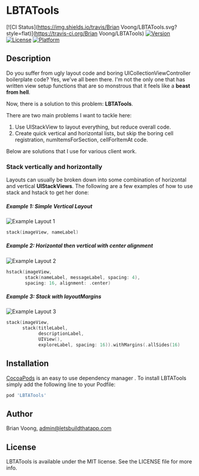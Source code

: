 # LBTATools

[![CI Status](https://img.shields.io/travis/Brian Voong/LBTATools.svg?style=flat)](https://travis-ci.org/Brian Voong/LBTATools)
[![Version](https://img.shields.io/cocoapods/v/LBTATools.svg?style=flat)](https://cocoapods.org/pods/LBTATools)
[![License](https://img.shields.io/cocoapods/l/LBTATools.svg?style=flat)](https://cocoapods.org/pods/LBTATools)
[![Platform](https://img.shields.io/cocoapods/p/LBTATools.svg?style=flat)](https://cocoapods.org/pods/LBTATools)

## Description
Do you suffer from ugly layout code and boring UICollectionViewController boilerplate code?  Yes, we've all been there. I'm not the only one that has written view setup functions that are so monstrous that it feels like a **beast from hell**.  

Now, there is a solution to this problem: **LBTATools**.

There are two main problems I want to tackle here:

1. Use UIStackView to layout everything, but reduce overall code.
2. Create quick vertical and horizontal lists, but skip the boring cell registration, numItemsForSection, cellForItemAt code.

Below are solutions that I use for various client work.

### Stack vertically and horizontally
Layouts can usually be broken down into some combination of horizontal and vertical **UIStackViews**. The following are a few examples of how to use stack and hstack to get her done:

##### Example 1: Simple Vertical Layout
![Example Layout 1](https://letsbuildthatapp-videos.s3-us-west-2.amazonaws.com/9f7a415e-c521-422a-a9c4-15f4597e20ac)

```swift
stack(imageView, nameLabel)
```

##### Example 2: Horizontal then vertical with center alignment
![Example Layout 2](https://letsbuildthatapp-videos.s3-us-west-2.amazonaws.com/7945ce8a-e627-4753-b574-1d266fa10589)

```swift
hstack(imageView,
       stack(nameLabel, messageLabel, spacing: 4),
       spacing: 16, alignment: .center)
```


##### Example 3: Stack with layoutMargins
![Example Layout 3](https://letsbuildthatapp-videos.s3-us-west-2.amazonaws.com/a4c78c29-13af-4cd7-8cfe-0f963b906a0e)

```swift
stack(imageView,
      stack(titleLabel, 
      		descriptionLabel, 
      		UIView(), 
      		exploreLabel, spacing: 16)).withMargins(.allSides(16)
```


## Installation

[CocoaPods](https://cocoapods.org) is an easy to use dependency manager . To install LBTATools simply add the following line to your Podfile:

```ruby
pod 'LBTATools'
```

## Author

Brian Voong, admin@letsbuildthatapp.com

## License

LBTATools is available under the MIT license. See the LICENSE file for more info.
